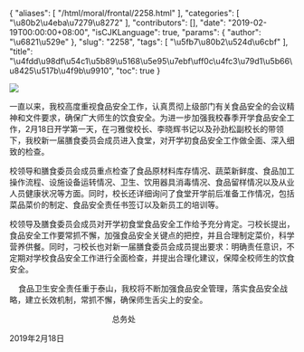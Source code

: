 {
    "aliases": [
        "/html/moral/frontal/2258.html"
    ],
    "categories": [
        "\u80b2\u4eba\u7279\u8272"
    ],
    "contributors": [],
    "date": "2019-02-19T00:00:00+08:00",
    "isCJKLanguage": true,
    "params": {
        "author": "\u6821\u529e"
    },
    "slug": "2258",
    "tags": [
        "\u5fb7\u80b2\u524d\u6cbf"
    ],
    "title": "\u4fdd\u98df\u54c1\u5b89\u5168\u5e95\u7ebf\uff0c\u4fc3\u79d1\u5b66\u8425\u517b\u4f9b\u9910",
    "toc": true
}

  








![](https://cdn.tfls.online/mirror/full/fbb2ae1997a3251bf7ec01c01372dfca559ee49b.jpg)



一直以来，我校高度重视食品安全工作，认真贯彻上级部门有关食品安全的会议精神和文件要求，确保广大师生的饮食安全。为进一步加强我校春季开学食品安全工作，2月18日开学第一天，在刁雅俊校长、李晓辉书记以及孙劲松副校长的带领下，我校新一届膳食委员会成员进入食堂，对开学初食品安全工作做全面、深入细致的检查。
 



 校领导和膳食委员会成员重点检查了食品原材料库存情况、蔬菜新鲜度、食品加工操作流程、设施设备运转情况、卫生、饮用器具消毒情况、食品留样情况以及从业人员健康状况等方面。同时，校长还详细询问了食堂开学前后准备工作情况，包括菜品菜价的制定、食品安全责任书签订以及新员工的培训等。
 



 校领导及膳食委员会成员对开学初食堂食品安全工作给予充分肯定。刁校长提出，食品安全工作要常抓不懈，加强食品安全关键点的把控，并且合理制定菜价，科学营养供餐。同时，刁校长也对新一届膳食委员会成员提出要求：明确责任意识，不定期对学校食品安全工作进行全面检查，并提出合理化建议，保障全校师生的饮食安全。
 



     食品卫生安全责任重于泰山，我校将不断加强食品安全管理，落实食品安全战略，建立长效机制，常抓不懈，确保师生舌尖上的安全。




                                               总务处




 2019年2月18日




